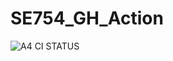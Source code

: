 # SE754_GH_Action

![A4 CI STATUS](https://github.com/github/valerio-terragni/SE754_GH_Action/workflows/gradle.yml/badge.svg)
